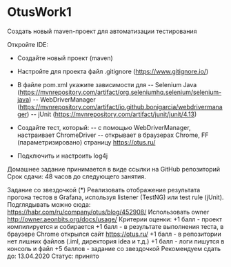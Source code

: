 # OtusWork1
Создать новый maven-проект для автоматизации тестирования

Откройте IDE:
- Создайте новый проект (maven)
- Настройте для проекта файл .gitignore (https://www.gitignore.io/)
- В файле pom.xml укажите зависимости для
-- Selenium Java (https://mvnrepository.com/artifact/org.seleniumhq.selenium/selenium-java)
-- WebDriverManager (https://mvnrepository.com/artifact/io.github.bonigarcia/webdrivermanager)
-- jUnit (https://mvnrepository.com/artifact/junit/junit/4.13)

- Создайте тест, который:
-- с помощью WebDriverManager, настраивает ChromeDriver
-- открывает в браузерах Chrome, FF (параметризировано) страницу https://otus.ru/
- Подключить и настроить log4j

Домашнее задание принимается в виде ссылки на GitHub репозиторий
Срок сдачи: 48 часов до следующего занятия.

Задание со звездочкой (*)
Реализовать отображение результата прогона тестов в Grafana, используя listener (TestNG) или test rule (jUnit).
Подглядывать можно сюда: https://habr.com/ru/company/otus/blog/452908/
Использовать owner http://owner.aeonbits.org/docs/usage/
Критерии оценки: +1 балл - проект компилируется и собирается
+1 балл - в результате выполнения теста, в браузере Chrome открылся сайт https://otus.ru/
+1 балл - в репозитории нет лишних файлов (.iml, директория idea и т.д.)
+1 балл - логи пишутся в консоль и файл
+5 баллов - задание со звездочкой
Рекомендуем сдать до: 13.04.2020
Статус: принято

